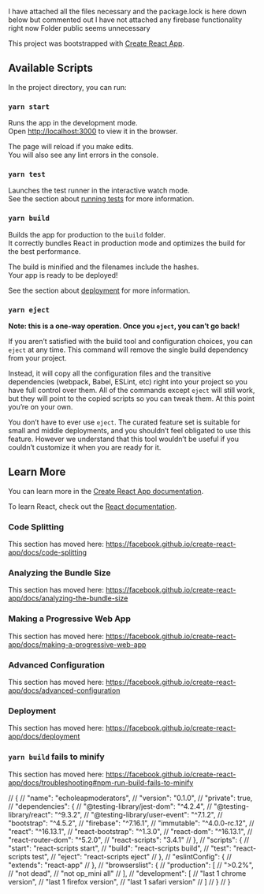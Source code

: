 I have attached all the files necessary and the package.lock is here down below but commented out
I have not attached any firebase functionality right now
Folder public seems unnecessary


This project was bootstrapped with [Create React App](https://github.com/facebook/create-react-app).

## Available Scripts

In the project directory, you can run:

### `yarn start`

Runs the app in the development mode.<br />
Open [http://localhost:3000](http://localhost:3000) to view it in the browser.

The page will reload if you make edits.<br />
You will also see any lint errors in the console.

### `yarn test`

Launches the test runner in the interactive watch mode.<br />
See the section about [running tests](https://facebook.github.io/create-react-app/docs/running-tests) for more information.

### `yarn build`

Builds the app for production to the `build` folder.<br />
It correctly bundles React in production mode and optimizes the build for the best performance.

The build is minified and the filenames include the hashes.<br />
Your app is ready to be deployed!

See the section about [deployment](https://facebook.github.io/create-react-app/docs/deployment) for more information.

### `yarn eject`

**Note: this is a one-way operation. Once you `eject`, you can’t go back!**

If you aren’t satisfied with the build tool and configuration choices, you can `eject` at any time. This command will remove the single build dependency from your project.

Instead, it will copy all the configuration files and the transitive dependencies (webpack, Babel, ESLint, etc) right into your project so you have full control over them. All of the commands except `eject` will still work, but they will point to the copied scripts so you can tweak them. At this point you’re on your own.

You don’t have to ever use `eject`. The curated feature set is suitable for small and middle deployments, and you shouldn’t feel obligated to use this feature. However we understand that this tool wouldn’t be useful if you couldn’t customize it when you are ready for it.

## Learn More

You can learn more in the [Create React App documentation](https://facebook.github.io/create-react-app/docs/getting-started).

To learn React, check out the [React documentation](https://reactjs.org/).

### Code Splitting

This section has moved here: https://facebook.github.io/create-react-app/docs/code-splitting

### Analyzing the Bundle Size

This section has moved here: https://facebook.github.io/create-react-app/docs/analyzing-the-bundle-size

### Making a Progressive Web App

This section has moved here: https://facebook.github.io/create-react-app/docs/making-a-progressive-web-app

### Advanced Configuration

This section has moved here: https://facebook.github.io/create-react-app/docs/advanced-configuration

### Deployment

This section has moved here: https://facebook.github.io/create-react-app/docs/deployment

### `yarn build` fails to minify

This section has moved here: https://facebook.github.io/create-react-app/docs/troubleshooting#npm-run-build-fails-to-minify




// {
//   "name": "echoleapmoderators",
//   "version": "0.1.0",
//   "private": true,
//   "dependencies": {
//     "@testing-library/jest-dom": "^4.2.4",
//     "@testing-library/react": "^9.3.2",
//     "@testing-library/user-event": "^7.1.2",
//     "bootstrap": "^4.5.2",
//     "firebase": "^7.16.1",
//     "immutable": "^4.0.0-rc.12",
//     "react": "^16.13.1",
//     "react-bootstrap": "^1.3.0",
//     "react-dom": "^16.13.1",
//     "react-router-dom": "^5.2.0",
//     "react-scripts": "3.4.1"
//   },
//   "scripts": {
//     "start": "react-scripts start",
//     "build": "react-scripts build",
//     "test": "react-scripts test",
//     "eject": "react-scripts eject"
//   },
//   "eslintConfig": {
//     "extends": "react-app"
//   },
//   "browserslist": {
//     "production": [
//       ">0.2%",
//       "not dead",
//       "not op_mini all"
//     ],
//     "development": [
//       "last 1 chrome version",
//       "last 1 firefox version",
//       "last 1 safari version"
//     ]
//   }
// }
